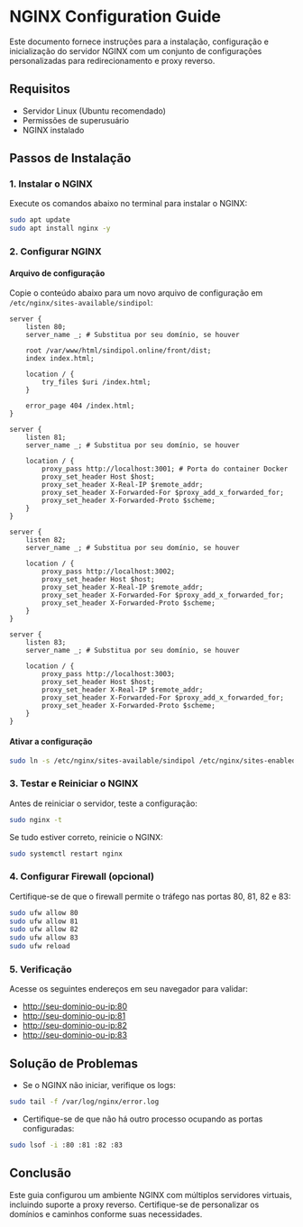 # NGINX Configuration Guide

Este documento fornece instruções para a instalação, configuração e inicialização do servidor NGINX com um conjunto de configurações personalizadas para redirecionamento e proxy reverso.

## Requisitos

- Servidor Linux (Ubuntu recomendado)
- Permissões de superusuário
- NGINX instalado

## Passos de Instalação

### 1. Instalar o NGINX

Execute os comandos abaixo no terminal para instalar o NGINX:

```bash
sudo apt update
sudo apt install nginx -y
```

### 2. Configurar NGINX

#### Arquivo de configuração

Copie o conteúdo abaixo para um novo arquivo de configuração em `/etc/nginx/sites-available/sindipol`:

```nginx
server {
    listen 80;
    server_name _; # Substitua por seu domínio, se houver

    root /var/www/html/sindipol.online/front/dist;
    index index.html;

    location / {
        try_files $uri /index.html;
    }

    error_page 404 /index.html;
}

server {
    listen 81;
    server_name _; # Substitua por seu domínio, se houver

    location / {
        proxy_pass http://localhost:3001; # Porta do container Docker
        proxy_set_header Host $host;
        proxy_set_header X-Real-IP $remote_addr;
        proxy_set_header X-Forwarded-For $proxy_add_x_forwarded_for;
        proxy_set_header X-Forwarded-Proto $scheme;
    }
}

server {
    listen 82;
    server_name _; # Substitua por seu domínio, se houver

    location / {
        proxy_pass http://localhost:3002;
        proxy_set_header Host $host;
        proxy_set_header X-Real-IP $remote_addr;
        proxy_set_header X-Forwarded-For $proxy_add_x_forwarded_for;
        proxy_set_header X-Forwarded-Proto $scheme;
    }
}

server {
    listen 83;
    server_name _; # Substitua por seu domínio, se houver

    location / {
        proxy_pass http://localhost:3003;
        proxy_set_header Host $host;
        proxy_set_header X-Real-IP $remote_addr;
        proxy_set_header X-Forwarded-For $proxy_add_x_forwarded_for;
        proxy_set_header X-Forwarded-Proto $scheme;
    }
}
```

#### Ativar a configuração

```bash
sudo ln -s /etc/nginx/sites-available/sindipol /etc/nginx/sites-enabled/
```

### 3. Testar e Reiniciar o NGINX

Antes de reiniciar o servidor, teste a configuração:

```bash
sudo nginx -t
```

Se tudo estiver correto, reinicie o NGINX:

```bash
sudo systemctl restart nginx
```

### 4. Configurar Firewall (opcional)

Certifique-se de que o firewall permite o tráfego nas portas 80, 81, 82 e 83:

```bash
sudo ufw allow 80
sudo ufw allow 81
sudo ufw allow 82
sudo ufw allow 83
sudo ufw reload
```

### 5. Verificação

Acesse os seguintes endereços em seu navegador para validar:

- [http://seu-dominio-ou-ip:80](http://seu-dominio-ou-ip:80)
- [http://seu-dominio-ou-ip:81](http://seu-dominio-ou-ip:81)
- [http://seu-dominio-ou-ip:82](http://seu-dominio-ou-ip:82)
- [http://seu-dominio-ou-ip:83](http://seu-dominio-ou-ip:83)

## Solução de Problemas

- Se o NGINX não iniciar, verifique os logs:

```bash
sudo tail -f /var/log/nginx/error.log
```

- Certifique-se de que não há outro processo ocupando as portas configuradas:

```bash
sudo lsof -i :80 :81 :82 :83
```

## Conclusão

Este guia configurou um ambiente NGINX com múltiplos servidores virtuais, incluindo suporte a proxy reverso. Certifique-se de personalizar os domínios e caminhos conforme suas necessidades.

